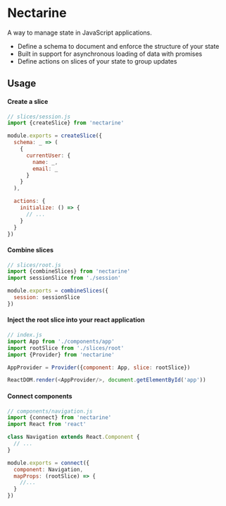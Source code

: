 # Nectarine

A way to manage state in JavaScript applications.

* Define a schema to document and enforce the structure of your state
* Built in support for asynchronous loading of data with promises
* Define actions on slices of your state to group updates

## Usage

#### Create a slice
```javascript
// slices/session.js
import {createSlice} from 'nectarine'

module.exports = createSlice({
  schema: _ => (
    {
      currentUser: {
        name: _,
        email: _
      }
    }
  ),

  actions: {
    initialize: () => {
      // ...
    }
  }
})
```

#### Combine slices
```javascript
// slices/root.js
import {combineSlices} from 'nectarine'
import sessionSlice from './session'

module.exports = combineSlices({
  session: sessionSlice
})
```

#### Inject the root slice into your react application
```javascript
// index.js
import App from './components/app'
import rootSlice from './slices/root'
import {Provider} from 'nectarine'

AppProvider = Provider({component: App, slice: rootSlice})

ReactDOM.render(<AppProvider/>, document.getElementById('app'))
```


#### Connect components
```javascript
// components/navigation.js
import {connect} from 'nectarine'
import React from 'react'

class Navigation extends React.Component {
  // ...
}

module.exports = connect({
  component: Navigation,
  mapProps: (rootSlice) => {
    //...
  }
})
```
